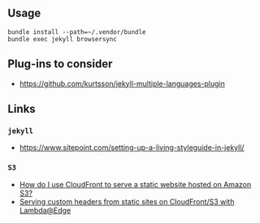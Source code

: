 ## Usage

```
bundle install --path=~/.vendor/bundle
bundle exec jekyll browsersync
```

## Plug-ins to consider

* https://github.com/kurtsson/jekyll-multiple-languages-plugin

## Links

### `jekyll`

* https://www.sitepoint.com/setting-up-a-living-styleguide-in-jekyll/

### `S3`

* [How do I use CloudFront to serve a static website hosted on Amazon S3?](https://aws.amazon.com/premiumsupport/knowledge-center/cloudfront-serve-static-website/)
* [Serving custom headers from static sites on CloudFront/S3 with Lambda@Edge](https://medium.com/@tom.cook/edge-lambda-cloudfront-custom-headers-3d134a2c18a2)
